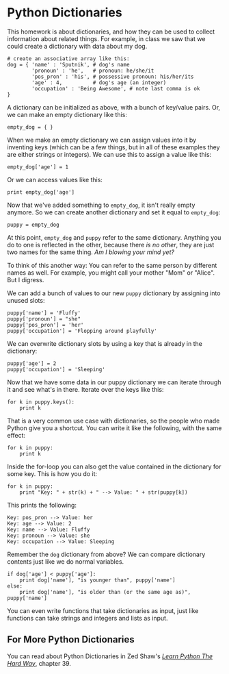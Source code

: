 Python Dictionaries
=========

This homework is about dictionaries, and how they can be used to
collect information about related things. For example, in class we saw
that we could create a dictionary with data about my dog.

	# create an associative array like this:
	dog = { 'name' : 'Sputnik', # dog's name
			'pronoun' : 'he',   # pronoun: he/she/it
			'pos_pron' : 'his', # possessive pronoun: his/her/its
			'age' : 4,          # dog's age (an integer)
			'occupation' : 'Being Awesome', # note last comma is ok
	}
	
A dictionary can be initialized as above, with a bunch of key/value
pairs. Or, we can make an empty dictionary like this:

	empty_dog = { }
	
When we make an empty dictionary we can assign values into it by
inventing keys (which can be a few things, but in all of these
examples they are either strings or integers). We can use this to
assign a value like this:

	empty_dog['age'] = 1
	
Or we can access values like this:

	print empty_dog['age']

Now that we've added something to `empty_dog`, it isn't really empty
anymore. So we can create another dictionary and set it equal to
`empty_dog`:

	puppy = empty_dog

At this point, `empty_dog` and `puppy` refer to the same
dictionary. Anything you do to one is reflected in the other, because
there _is no other_, they are just two names for the same thing. _Am I
blowing your mind yet?_ 

To think of this another way: You can refer to the same person by
different names as well. For example, you might call your mother "Mom"
or "Alice". But I digress.

We can add a bunch of values to our new `puppy` dictionary by
assigning into unused slots:

	puppy['name'] = 'Fluffy'
	puppy['pronoun'] = "she"
	puppy['pos_pron'] = 'her'
	puppy['occupation'] = 'Flopping around playfully'
	
We can overwrite dictionary slots by using a key that is already in
the dictionary:

	puppy['age'] = 2
	puppy['occupation'] = 'Sleeping'

Now that we have some data in our puppy dictionary we can iterate
through it and see what's in there. Iterate over the keys like this:

	for k in puppy.keys():
		print k

That is a very common use case with dictionaries, so the people who
made Python give you a shortcut. You can write it like the following,
with the same effect:

	for k in puppy:
		print k

Inside the for-loop you can also get the value contained in the
dictionary for some key. This is how you do it:

	for k in puppy:
		print "Key: " + str(k) + " --> Value: " + str(puppy[k])
		
This prints the following:

	Key: pos_pron --> Value: her
	Key: age --> Value: 2
	Key: name --> Value: Fluffy
	Key: pronoun --> Value: she
	Key: occupation --> Value: Sleeping
	
Remember the `dog` dictionary from above? We can compare dictionary
contents just like we do normal variables.

	if dog['age'] < puppy['age']:
		print dog['name'], "is younger than", puppy['name']
	else:
		print dog['name'], "is older than (or the same age as)", puppy['name']

You can even write functions that take dictionaries as input, just
like functions can take strings and integers and lists as input.
	
For More Python Dictionaries
-----------

You can read about Python Dictionaries in Zed Shaw's
[_Learn Python The Hard Way_](http://learnpythonthehardway.org/book/ex39.html),
chapter 39.
